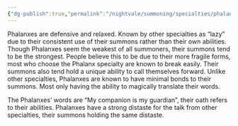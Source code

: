 ```yaml
---
{"dg-publish":true,"permalink":"/nightvale/summoning/specialties/phalanx/"}
---
```



Phalanxes are defensive and relaxed. Known by other specialties as “lazy” due to their consistent use of their summons rather than their own abilities. Though Phalanxes seem the weakest of all summoners, their summons tend to be the strongest. People believe this to be due to their more fragile forms, most who choose the Phalanx specialty are known to break easily. Their summons also tend hold a unique ability to call themselves forward. Unlike other specialties, Phalanxes are known to have minimal bonds to their summons. Most only having the ability to magically translate their words.

  

The Phalanxes’ words are “My companion is my guardian”, their oath refers to their abilities. Phalanxes have a strong distaste for the talk from other specialties, their summons holding the same distaste.

